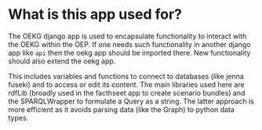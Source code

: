 <!--
SPDX-FileCopyrightText: 2025 Jonas Huber <https://github.com/jh-RLI> © Reiner Lemoine Institut

SPDX-License-Identifier: CC0-1.0
-->

# What is this app used for?

The OEKG django app is used to encapsulate functionality to interact with the
OEKG within the OEP. If one needs such functionality in another django app like
`api` then the oekg app should be imported there. New functionality should also
extend the oekg app.

This includes variables and functions to connect to databases (like jenna
fuseki) and to access or edit its content. The main libraries used here are
rdfLib (broadly used in the facthseet app to create scenario bundles) and the
SPARQLWrapper to formulate a Query as a string. The latter approach is more
efficient as it avoids parsing data (like the Graph) to python data types.
